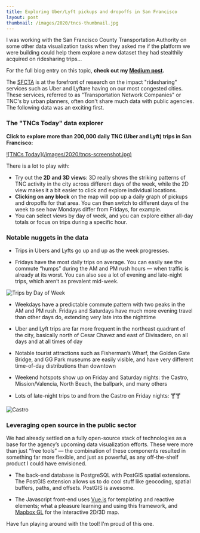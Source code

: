 ```yaml
---
title: Exploring Uber/Lyft pickups and dropoffs in San Francisco
layout: post
thumbnail: /images/2020/tncs-thumbnail.jpg
---
```


I was working with the San Francisco County Transportation Authority on some other data visualization tasks when they asked me if the platform we were building could help them explore a new dataset they had stealthily acquired on ridesharing trips&hellip;

For the full blog entry on this topic, **check out my [Medium post](https://medium.com/hackernoon/visualizing-uber-and-lyft-usage-in-san-francisco-928208b1978a).**

The [SFCTA](https://www.sfcta.org) is at the forefront of research on the impact "ridesharing" services such as Uber and Lyftare having on our most congested cities. These services, referred to as "Transportation Network Companies" or TNC's by urban planners, often don't share much data with public agencies. The following data was an exciting first.

### The "TNCs Today" data explorer

**Click to explore more than 200,000 daily TNC (Uber and Lyft) trips in San Francisco:**

<a href="https://tncstoday.sfcta.org/" target="_blank">
![TNCs Today](/images/2020/tncs-screenshot.jpg)
</a>

There is a lot to play with:

- Try out the **2D and 3D views**: 3D really shows the striking patterns of TNC activity in the city across different days of the week, while the 2D view makes it a bit easier to click and explore individual locations.
- **Clicking on any block** on the map will pop up a daily graph of pickups and dropoffs for that area. You can then switch to different days of the week to see how Mondays differ from Fridays, for example.
- You can select views by day of week, and you can explore either all-day totals or focus on trips during a specific hour.

### Notable nuggets in the data

- Trips in Ubers and Lyfts go up and up as the week progresses.

- Fridays have the most daily trips on average. You can easily see the commute “humps” during the AM and PM rush hours — when traffic is already at its worst. You can also see a lot of evening and late-night trips, which aren’t as prevalent mid-week.

![Trips by Day of Week](/images/2020/tnc-gif.gif)

- Weekdays have a predictable commute pattern with two peaks in the AM and PM rush. Fridays and Saturdays have much more evening travel than other days do, extending very late into the nighttime

- Uber and Lyft trips are far more frequent in the northeast quadrant of the city, basically north of Cesar Chavez and east of Divisadero, on all days and at all times of day

- Notable tourist attractions such as Fisherman’s Wharf, the Golden Gate Bridge, and GG Park museums are easily visible, and have very different time-of-day distributions than downtown
- Weekend hotspots show up on Friday and Saturday nights: the Castro, Mission/Valencia, North Beach, the ballpark, and many others

- Lots of late-night trips to and from the Castro on Friday nights: 🍸🍸

![Castro](/images/2020/tnc-castro.png)

### Leveraging open source in the public sector

We had already settled on a fully open-source stack of technologies as a base for the agency’s upcoming data visualization efforts. These were more than just “free tools” — the combination of these components resulted in something far more flexible, and just as powerful, as any off-the-shelf product I could have envisioned.

- The back-end database is PostgreSQL with PostGIS spatial extensions. The PostGIS extension allows us to do cool stuff like geocoding, spatial buffers, paths, and offsets. PostGIS is awesome.

- The Javascript front-end uses [Vue.js](https://vuejs.org) for templating and reactive elements; what a pleasure learning and using this framework, and [Mapbox GL](https://www.mapbox.com) for the interactive 2D/3D map.

Have fun playing around with the tool! I'm proud of this one.
